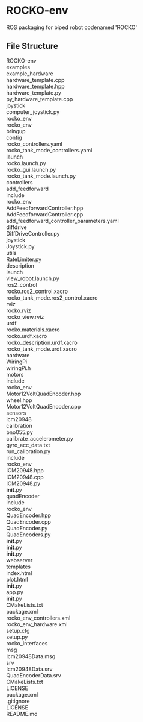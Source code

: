 # ROCKO-env
ROS packaging for biped robot codenamed 'ROCKO'  

## File Structure
ROCKO-env  
  examples  
    example_hardware  
      hardware_template.cpp  
      hardware_template.hpp  
      hardware_template.py  
      py_hardware_template.cpp  
  joystick  
    computer_joystick.py  
  rocko_env  
    rocko_env  
      bringup  
        config  
          rocko_controllers.yaml  
          rocko_tank_mode_controllers.yaml  
        launch  
          rocko.launch.py  
          rocko_gui.launch.py  
          rocko_tank_mode.launch.py  
        controllers  
          add_feedforward  
            include  
              rocko_env  
                AddFeedforwardController.hpp  
            AddFeedforwardController.cpp  
            add_feedforward_controller_parameters.yaml  
          diffdrive  
            DiffDriveController.py  
          joystick  
            Joystick.py  
          utils  
            RateLimiter.py  
        description  
          launch  
            view_robot.launch.py  
          ros2_control  
            rocko.ros2_control.xacro  
            rocko_tank_mode.ros2_control.xacro  
          rviz  
            rocko.rviz  
            rocko_view.rviz  
          urdf  
            rocko.materials.xacro  
            rocko.urdf.xacro  
            rocko_description.urdf.xacro  
            rocko_tank_mode.urdf.xacro  
        hardware  
          WiringPi  
            wiringPi.h  
          motors  
            include  
              rocko_env  
                Motor12VoltQuadEncoder.hpp  
                wheel.hpp  
            Motor12VoltQuadEncoder.cpp  
          sensors  
            icm20948  
              calibration  
                bno055.py  
                calibrate_accelerometer.py  
                gyro_acc_data.txt  
                run_calibration.py  
              include  
                rocko_env  
                  ICM20948.hpp  
              ICM20948.cpp  
              ICM20948.py  
              __init__.py  
            quadEncoder  
              include  
                rocko_env  
                  QuadEncoder.hpp  
              QuadEncoder.cpp  
              QuadEncoder.py  
              QuadEncoders.py  
              __init__.py  
            __init__.py  
          __init__.py  
        webserver  
          templates  
            index.html  
            plot.html  
          __init__.py  
          app.py  
        __init__.py  
      CMakeLists.txt  
      package.xml  
      rocko_env_controllers.xml  
      rocko_env_hardware.xml  
      setup.cfg  
      setup.py  
    rocko_interfaces  
      msg  
        Icm20948Data.msg  
      srv  
        Icm20948Data.srv  
        QuadEncoderData.srv  
      CMakeLists.txt  
      LICENSE  
      package.xml  
    .gitignore  
    LICENSE  
    README.md
